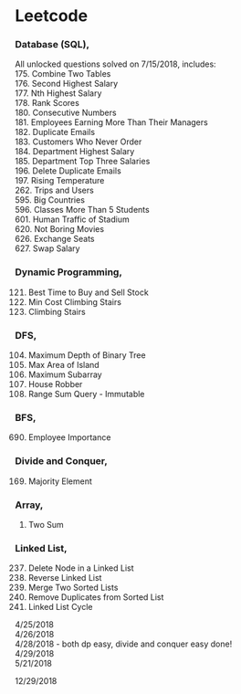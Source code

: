 # Leetcode

### Database (SQL),
All unlocked questions solved on 7/15/2018, includes: <br />
175. Combine Two Tables <br />
176. Second Highest Salary <br />
177. Nth Highest Salary <br />
178. Rank Scores <br />
180. Consecutive Numbers <br />
181. Employees Earning More Than Their Managers <br />
182. Duplicate Emails <br />
183. Customers Who Never Order <br />
184. Department Highest Salary <br />
185. Department Top Three Salaries <br />
196. Delete Duplicate Emails <br />
197. Rising Temperature <br />
262. Trips and Users <br />
595. Big Countries <br />
596. Classes More Than 5 Students <br />
601. Human Traffic of Stadium <br />
620. Not Boring Movies <br />
626. Exchange Seats <br />
627. Swap Salary <br />

### Dynamic Programming,
121. Best Time to Buy and Sell Stock
746. Min Cost Climbing Stairs
70.  Climbing Stairs

### DFS,
104. Maximum Depth of Binary Tree
695. Max Area of Island
53.  Maximum Subarray
198. House Robber
303. Range Sum Query - Immutable

### BFS,
690. Employee Importance

### Divide and Conquer,
169. Majority Element

### Array,
1. Two Sum

### Linked List,
237. Delete Node in a Linked List
206. Reverse Linked List
21. Merge Two Sorted Lists
83. Remove Duplicates from Sorted List
141. Linked List Cycle

4/25/2018 <br />
4/26/2018 <br />
4/28/2018 - both dp easy, divide and conquer easy done! <br />
4/29/2018 <br />
5/21/2018 <br />

12/29/2018 <br />
